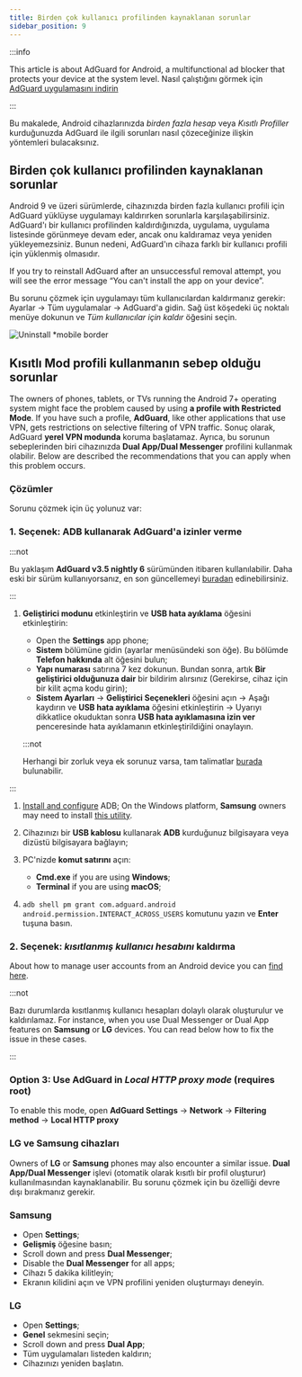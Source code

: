 ```yaml
---
title: Birden çok kullanıcı profilinden kaynaklanan sorunlar
sidebar_position: 9
---
```


:::info

This article is about AdGuard for Android, a multifunctional ad blocker that protects your device at the system level. Nasıl çalıştığını görmek için [AdGuard uygulamasını indirin](https://agrd.io/download-kb-adblock)

:::

Bu makalede, Android cihazlarınızda *birden fazla hesap* veya *Kısıtlı Profiller* kurduğunuzda AdGuard ile ilgili sorunları nasıl çözeceğinize ilişkin yöntemleri bulacaksınız.

## Birden çok kullanıcı profilinden kaynaklanan sorunlar

Android 9 ve üzeri sürümlerde, cihazınızda birden fazla kullanıcı profili için AdGuard yüklüyse uygulamayı kaldırırken sorunlarla karşılaşabilirsiniz. AdGuard'ı bir kullanıcı profilinden kaldırdığınızda, uygulama, uygulama listesinde görünmeye devam eder, ancak onu kaldıramaz veya yeniden yükleyemezsiniz. Bunun nedeni, AdGuard'ın cihaza farklı bir kullanıcı profili için yüklenmiş olmasıdır.

If you try to reinstall AdGuard after an unsuccessful removal attempt, you will see the error message “You can't install the app on your device”.

Bu sorunu çözmek için uygulamayı tüm kullanıcılardan kaldırmanız gerekir: Ayarlar → Tüm uygulamalar → AdGuard'a gidin. Sağ üst köşedeki üç noktalı menüye dokunun ve *Tüm kullanıcılar için kaldır* öğesini seçin.

![Uninstall *mobile border](https://cdn.adtidy.org/blog/new/tu49hmultiple_users.png)

## Kısıtlı Mod profili kullanmanın sebep olduğu sorunlar

The owners of phones, tablets, or TVs running the Android 7+ operating system might face the problem caused by using **a profile with Restricted Mode**. If you have such a profile, **AdGuard**, like other applications that use VPN, gets restrictions on selective filtering of VPN traffic. Sonuç olarak, AdGuard **yerel VPN modunda** koruma başlatamaz. Ayrıca, bu sorunun sebeplerinden biri cihazınızda **Dual App/Dual Messenger** profilini kullanmak olabilir. Below are described the recommendations that you can apply when this problem occurs.

### Çözümler

Sorunu çözmek için üç yolunuz var:

### 1. Seçenek: ADB kullanarak AdGuard'a izinler verme

:::not

Bu yaklaşım **AdGuard v3.5 nightly 6** sürümünden itibaren kullanılabilir. Daha eski bir sürüm kullanıyorsanız, en son güncellemeyi [buradan](https://adguard.com/adguard-android/overview.html) edinebilirsiniz.

:::

1. **Geliştirici modunu** etkinleştirin ve **USB hata ayıklama** öğesini etkinleştirin:

    - Open the **Settings** app phone;
    - **Sistem** bölümüne gidin (ayarlar menüsündeki son öğe). Bu bölümde **Telefon hakkında** alt öğesini bulun;
    - **Yapı numarası** satırına 7 kez dokunun. Bundan sonra, artık **Bir geliştirici olduğunuza dair** bir bildirim alırsınız (Gerekirse, cihaz için bir kilit açma kodu girin);
    - **Sistem Ayarları** → **Geliştirici Seçenekleri** öğesini açın → Aşağı kaydırın ve **USB hata ayıklama** öğesini etkinleştirin → Uyarıyı dikkatlice okuduktan sonra **USB hata ayıklamasına izin ver** penceresinde hata ayıklamanın etkinleştirildiğini onaylayın.

    :::not

    Herhangi bir zorluk veya ek sorunuz varsa, tam talimatlar [burada](https://developer.android.com/studio/debug/dev-options) bulunabilir.


:::

1. [Install and configure](https://www.xda-developers.com/install-adb-windows-macos-linux/) ADB; On the Windows platform, **Samsung** owners may need to install [this utility](https://developer.samsung.com/mobile/android-usb-driver.html).

1. Cihazınızı bir **USB kablosu** kullanarak **ADB** kurduğunuz bilgisayara veya dizüstü bilgisayara bağlayın;

1. PC'nizde **komut satırını** açın:

    - **Cmd.exe** if you are using **Windows**;
    - **Terminal** if you are using **macOS**;

1. `adb shell pm grant com.adguard.android android.permission.INTERACT_ACROSS_USERS` komutunu yazın ve **Enter** tuşuna basın.

### 2. Seçenek: *kısıtlanmış kullanıcı hesabını* kaldırma

About how to manage user accounts from an Android device you can [find here](https://support.google.com/a/answer/6223444?hl=en).

:::not

Bazı durumlarda kısıtlanmış kullanıcı hesapları dolaylı olarak oluşturulur ve kaldırılamaz. For instance, when you use Dual Messenger or Dual App features on **Samsung** or **LG** devices. You can read below how to fix the issue in these cases.

:::

### Option 3: Use AdGuard in *Local HTTP proxy mode* (requires root)

To enable this mode, open **AdGuard Settings** → **Network** → **Filtering method** → **Local HTTP proxy**

### LG ve Samsung cihazları

Owners of **LG** or **Samsung** phones may also encounter a similar issue. **Dual App/Dual Messenger** işlevi (otomatik olarak kısıtlı bir profil oluşturur) kullanılmasından kaynaklanabilir. Bu sorunu çözmek için bu özelliği devre dışı bırakmanız gerekir.

### Samsung

- Open **Settings**;
- **Gelişmiş** öğesine basın;
- Scroll down and press **Dual Messenger**;
- Disable the **Dual Messenger** for all apps;
- Cihazı 5 dakika kilitleyin;
- Ekranın kilidini açın ve VPN profilini yeniden oluşturmayı deneyin.

### LG

- Open **Settings**;
- **Genel** sekmesini seçin;
- Scroll down and press **Dual App**;
- Tüm uygulamaları listeden kaldırın;
- Cihazınızı yeniden başlatın.
